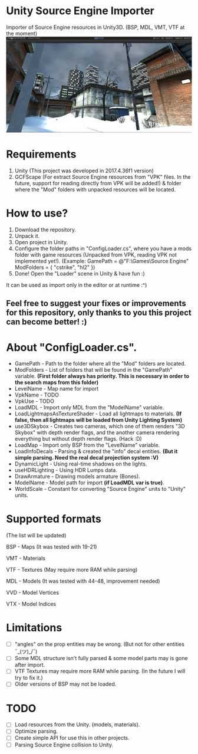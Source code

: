 # Unity Source Engine Importer
Importer of Source Engine resources in Unity3D. (BSP, MDL, VMT, VTF at the moment)
![Screenshot](Pic1.png)

# Requirements
1. Unity (This project was developed in 2017.4.36f1 version)
2. GCFScape (For extract Source Engine resources from "VPK" files. In the future, support for reading directly from VPK will be added!) & folder where the "Mod" folders with unpacked resources will be located.

# How to use?
1. Download the repository.
2. Unpack it.
3. Open project in Unity.
4. Configure the folder paths in "ConfigLoader.cs", where you have a mods folder with game resources (Unpacked from VPK, reading VPK not implemented yet!). 
(Example: GamePath = @"F:\Games\Source Engine" ModFolders = { "cstrike", "hl2" })
5. Done! Open the "Loader" scene in Unity & have fun :)

It can be used as import only in the editor or at runtime :^)

Feel free to suggest your fixes or improvements for this repository, only thanks to you this project can become better! :)
--

# About "ConfigLoader.cs".

* GamePath - Path to the folder where all the "Mod" folders are located.
* ModFolders - List of folders that will be found in the "GamePath" variable. **(First folder always has priority. This is necessary in order to the search maps from this folder)**
* LevelName - Map name for import
* VpkName - TODO
* VpkUse - TODO
* LoadMDL - Import only MDL from the "ModelName" variable.
* LoadLightmapsAsTextureShader - Load all lightmaps to materials. **(If false, then all lightmaps will be loaded from Unity Lighting System)**
* use3DSkybox - Creates two cameras, which one of them renders "3D Skybox" with depth render flags, and the another camera rendering everything but without depth render flags. (Hack :D)
* LoadMap - Import only BSP from the "LevelName" variable.
* LoadInfoDecals - Parsing & created the "info" decal entities. **(But it simple parsing. Need the real decal projection system :V)**
* DynamicLight - Using real-time shadows on the lights.
* useHDRLighting - Using HDR Lumps data.
* DrawArmature - Drawing models armature (Bones).
* ModelName - Model path for import **(if LoadMDL var is true)**.
* WorldScale - Constant for converting "Source Engine" units to "Unity" units.


# Supported formats
(The list will be updated)

BSP - Maps (It was tested with 19-21)

VMT - Materials

VTF - Textures (May require more RAM while parsing)

MDL - Models (It was tested with 44-48, improvement needed)

VVD - Model Vertices

VTX - Model Indices

# Limitations
- [ ] "angles" on the prop entities may be wrong. (But not for other entities  ¯\_(ツ)_/¯)
- [ ] Some MDL structure isn't fully parsed & some model parts may is gone after import.
- [ ] VTF Textures may require more RAM while parsing. (In the future I will try to fix it.)
- [ ] Older versions of BSP may not be loaded.

# TODO
- [ ] Load resources from the Unity. (models, materials).
- [ ] Optimize parsing.
- [ ] Create simple API for use this in other projects.
- [ ] Parsing Source Engine collision to Unity.
